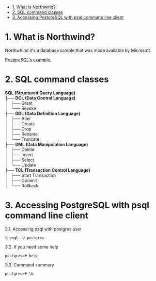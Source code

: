 - [1. What is Northwind?](#1-what-is-northwind)
- [2. SQL command classes](#2-sql-command-classes)
- [3. Accessing PostgreSQL with psql command line client](#3-accessing-postgresql-with-psql-command-line-client)

# 1. What is Northwind?

Northwhind it's a database sample that was made available by Microsoft.

[PostgreSQL's example.](#https://github.com/pthom/northwind_psql)

# 2. SQL command classes

**SQL (Structured Query Language)**  
├── **DCL (Data Control Language)**  
│   ├── Grant  
│   └── Revoke  
├── **DDL (Data Definition Language)**  
│   ├── Alter  
│   ├── Create  
│   ├── Drop  
│   ├── Rename  
│   └── Truncate  
├── **DML (Data Manipulation Language)**  
│   ├── Delete  
│   ├── Insert  
│   ├── Select  
│   └── Update  
├── **TCL (Transaction Control Language)**  
│   ├── Start Transaction  
│   ├── Commit  
│   └── Rollback 

# 3. Accessing PostgreSQL with psql command line client

3.1. Accessing psql with postgres user
    
    
    $ psql -U postgres
    

3.2. If you need some help

    postgres=# help

3.3. Command summary

    postgres=# \h